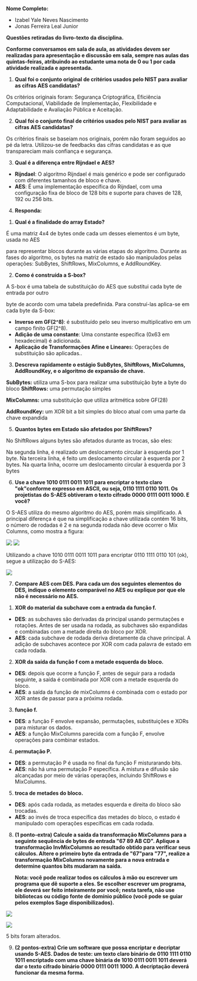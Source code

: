 ﻿

**Nome Completo:**

- Izabel Yale Neves Nascimento
- Jonas Ferreira Leal Junior

**Questões retiradas do livro-texto da disciplina.**

**Conforme conversamos em sala de aula, as atividades devem ser realizadas para apresentação e discussão em sala, sempre nas aulas das quintas-feiras, atribuindo ao estudante uma nota de 0 ou 1 por cada atividade realizada e apresentada.**

1. **Qual foi o conjunto original de critérios usados pelo NIST para avaliar as cifras AES candidatas?**

Os critérios originais foram: Segurança Criptográfica, Eficiência Computacional, Viabilidade de Implementação, Flexibilidade e Adaptabilidade e Avaliação Pública e Aceitação.

2. **Qual foi o conjunto final de critérios usados pelo NIST para avaliar as cifras AES candidatas?**

Os critérios finais se baseiam nos originais, porém não foram seguidos ao pé da letra. Utilizou-se de feedbacks das cifras candidatas e as que transpareciam mais confiança e segurança.

3. **Qual é a diferença entre Rijndael e AES?**
- **Rijndael**: O algoritmo Rijndael é mais genérico e pode ser configurado com diferentes tamanhos de bloco e chave.
- **AES**: É uma implementação específica do Rijndael, com uma configuração fixa de bloco de 128 bits e suporte para chaves de 128, 192 ou 256 bits.
4. **Responda:**
1) **Qual é a finalidade do array Estado?**

É uma matriz 4x4 de bytes onde cada um desses elementos é um byte, usada no AES

para representar blocos durante as várias etapas do algoritmo. Durante as fases do algoritmo, os bytes na matriz de estado são manipulados pelas operações: SubBytes, ShiftRows, MixColumns, e AddRoundKey.

2) **Como é construída a S-box?**

A S-box é uma tabela de substituição do AES que substitui cada byte de entrada por outro

byte de acordo com uma tabela predefinida. Para construí-las aplica-se em cada byte da S-box:

- **Inverso em GF(2^8)**: é substituído pelo seu inverso multiplicativo em um campo finito GF(2^8).
- **Adição de uma constante**: Uma constante específica (0x63 em hexadecimal) é adicionada.
- **Aplicação de Transformações Afine e Lineare**s: Operações de substituição são aplicadas..
3) **Descreva rapidamente o estágio SubBytes, ShiftRows, MixColumns, AddRoundKey, e o algoritmo de expansão de chave.**

**SubBytes:** utiliza uma S-box para realizar uma substituição byte a byte do bloco **ShiftRows:** uma permutação simples

**MixColumns:** uma substituição que utiliza aritmética sobre GF(28)

**AddRoundKey:** um XOR bit a bit simples do bloco atual com uma parte da chave expandida

5. **Quantos bytes em Estado são afetados por ShiftRows?**

No ShiftRows alguns bytes são afetados durante as trocas, são eles:

Na segunda linha, é realizado um deslocamento circular à esquerda por 1 byte. Na terceira linha, é feito um deslocamento circular à esquerda por 2 bytes. Na quarta linha, ocorre um deslocamento circular à esquerda por 3 bytes

6. **Use a chave 1010 0111 0011 1011 para encriptar o texto claro "ok"conforme expresso em ASCII, ou seja, 0110 1111 0110 1011. Os projetistas do S-AES obtiveram o texto cifrado 0000 0111 0011 1000. E você?**

O S-AES utiliza do mesmo algoritmo do AES, porém mais simplificado. A principal diferença é que na simplificação a chave utilizada contém 16 bits, o número de rodadas é 2 e na segunda rodada não deve ocorrer o Mix Columns, como mostra a figura:

![](Aspose.Words.06d36292-26ef-4839-95c0-b51c6fe564dd.003.png) ![](Aspose.Words.06d36292-26ef-4839-95c0-b51c6fe564dd.004.png)

Utilizando a chave 1010 0111 0011 1011 para encriptar 0110 1111 0110 101 (ok), segue a utilização do S-AES:

![](Aspose.Words.06d36292-26ef-4839-95c0-b51c6fe564dd.005.png)

7. **Compare AES com DES. Para cada um dos seguintes elementos do DES, indique o elemento comparável no AES ou explique por que ele não é necessário no AES.**
1) **XOR do material da subchave com a entrada da função f.**
- **DES**: as subchaves são derivadas da principal usando permutações e rotações. Antes de ser usada na rodada, as subchaves são expandidas e combinadas com a metade direita do bloco por XOR.
- **AES**: cada subchave de rodada deriva diretamente da chave principal. A adição de subchaves acontece por XOR com cada palavra de estado em cada rodada.
2) **XOR da saída da função f com a metade esquerda do bloco.**
- **DES**: depois que ocorre a função F, antes de seguir para a rodada seguinte, a saída é combinada por XOR com a metade esquerda do bloco.
- **AES**: a saída da função de mixColumns é combinada com o estado por XOR antes de passar para a próxima rodada.
3) **função f.**
- **DES**: a função F envolve expansão, permutações, substituições e XORs para misturar os dados.
- **AES**: a função MixColumns parecida com a função F, envolve operações para combinar estados.
4) **permutação P.**
- **DES**: a permutação P é usada no final da função F misturarando bits.
- **AES**: não há uma permutação P específica. A mistura e difusão são alcançadas por meio de várias operações, incluindo ShiftRows e MixColumns.
5) **troca de metades do bloco.**
- **DES**: após cada rodada, as metades esquerda e direita do bloco são trocadas.
- **AES**: ao invés de troca específica das metades do bloco, o estado é manipulado com operações específicas em cada rodada.
8. **(1 ponto-extra) Calcule a saída da transformação MixColumns para a seguinte sequência de bytes de entrada "67 89 AB CD". Aplique a transformação InvMixColumns ao resultado obtido para verificar seus cálculos. Altere o primeiro byte da entrada de "67"para "77", realize a transformação MixColumns novamente para a nova entrada e determine quantos bits mudaram na saída.**

   **Nota: você pode realizar todos os cálculos à mão ou escrever um programa que dê suporte a eles. Se escolher escrever um programa, ele deverá ser feito inteiramente por você; nesta tarefa, não use bibliotecas ou código fonte de domínio público (você pode se guiar pelos exemplos Sage disponibilizados).**

![](Aspose.Words.06d36292-26ef-4839-95c0-b51c6fe564dd.006.jpeg)

![](Aspose.Words.06d36292-26ef-4839-95c0-b51c6fe564dd.007.jpeg)

5 bits foram alterados.

9. **(2 pontos-extra) Crie um software que possa encriptar e decriptar usando S-AES. Dados de teste: um texto claro binário de 0110 1111 0110 1011 encriptado com uma chave binária de 1010 0111 0011 1011 deverá dar o texto cifrado binário 0000 0111 0011 1000. A decriptação deverá funcionar da mesma forma.**

